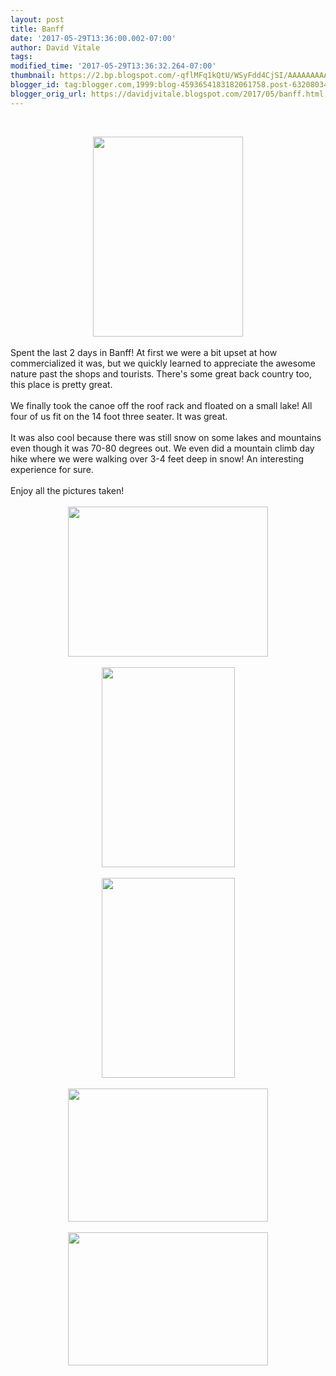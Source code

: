 ```yaml
---
layout: post
title: Banff
date: '2017-05-29T13:36:00.002-07:00'
author: David Vitale
tags: 
modified_time: '2017-05-29T13:36:32.264-07:00'
thumbnail: https://2.bp.blogspot.com/-qflMFq1kQtU/WSyFdd4CjSI/AAAAAAAAArg/DRYQxkELcRsgZ6L_zQdCc1dqDjX60L2CwCLcB/s72-c/IMG_20170528_115601_600x800.jpg
blogger_id: tag:blogger.com,1999:blog-4593654183182061758.post-6320803411950032171
blogger_orig_url: https://davidjvitale.blogspot.com/2017/05/banff.html
---
```


<br /><div class="separator" style="clear: both; text-align: center;"><a href="https://2.bp.blogspot.com/-qflMFq1kQtU/WSyFdd4CjSI/AAAAAAAAArg/DRYQxkELcRsgZ6L_zQdCc1dqDjX60L2CwCLcB/s1600/IMG_20170528_115601_600x800.jpg" imageanchor="1" style="margin-left: 1em; margin-right: 1em;"><img border="0" data-original-height="800" data-original-width="600" height="320" src="https://2.bp.blogspot.com/-qflMFq1kQtU/WSyFdd4CjSI/AAAAAAAAArg/DRYQxkELcRsgZ6L_zQdCc1dqDjX60L2CwCLcB/s320/IMG_20170528_115601_600x800.jpg" width="240" /></a></div><br />Spent the last 2 days in Banff! At first we were a bit upset at how commercialized it was, but we quickly learned to appreciate the awesome nature past the shops and tourists. There's some great back country too, this place is pretty great.<br /><br />We finally took the canoe off the roof rack and floated on a small lake! All four of us fit on the 14 foot three seater. It was great.<br /><br />It was also cool because there was still snow on some lakes and mountains even though it was 70-80 degrees out. We even did a mountain climb day hike where we were walking over 3-4 feet deep in snow! An interesting experience for sure. <br /><br />Enjoy all the pictures taken!<br /><br /><div class="separator" style="clear: both; text-align: center;"><a href="https://3.bp.blogspot.com/-OtygichExu0/WSyFtadaOaI/AAAAAAAAArk/2fckyNWubSUFwRSEhIdyVAuJvCDXQe-DACLcB/s1600/IMG_20170528_121454_800x600.jpg" imageanchor="1" style="margin-left: 1em; margin-right: 1em;"><img border="0" data-original-height="600" data-original-width="800" height="240" src="https://3.bp.blogspot.com/-OtygichExu0/WSyFtadaOaI/AAAAAAAAArk/2fckyNWubSUFwRSEhIdyVAuJvCDXQe-DACLcB/s320/IMG_20170528_121454_800x600.jpg" width="320" /></a></div><br /><div class="separator" style="clear: both; text-align: center;"><a href="https://1.bp.blogspot.com/-WbtQ8rVyAag/WSyFwUkh6cI/AAAAAAAAAro/Oal8UXqhcJAJSDwaq581i6VwvM7HlvBPwCLcB/s1600/IMG_4546_600x900.JPG" imageanchor="1" style="margin-left: 1em; margin-right: 1em;"><img border="0" data-original-height="900" data-original-width="600" height="320" src="https://1.bp.blogspot.com/-WbtQ8rVyAag/WSyFwUkh6cI/AAAAAAAAAro/Oal8UXqhcJAJSDwaq581i6VwvM7HlvBPwCLcB/s320/IMG_4546_600x900.JPG" width="213" /></a></div><br /><div class="separator" style="clear: both; text-align: center;"><a href="https://1.bp.blogspot.com/-f1QBrDNPLA0/WSyF0jVADCI/AAAAAAAAArs/FdQK6iH8hL8t4cFPI77WyM7CUT1LaCM6QCLcB/s1600/IMG_4559_600x900.JPG" imageanchor="1" style="margin-left: 1em; margin-right: 1em;"><img border="0" data-original-height="900" data-original-width="600" height="320" src="https://1.bp.blogspot.com/-f1QBrDNPLA0/WSyF0jVADCI/AAAAAAAAArs/FdQK6iH8hL8t4cFPI77WyM7CUT1LaCM6QCLcB/s320/IMG_4559_600x900.JPG" width="213" /></a></div><br /><div class="separator" style="clear: both; text-align: center;"><a href="https://3.bp.blogspot.com/-vjkXaNkK2HY/WSyF7aqZFYI/AAAAAAAAArw/9HB49MQ1QEEubobFXFEBudrWgv11Q6vjQCLcB/s1600/IMG_4557_800x533.JPG" imageanchor="1" style="margin-left: 1em; margin-right: 1em;"><img border="0" data-original-height="533" data-original-width="800" height="213" src="https://3.bp.blogspot.com/-vjkXaNkK2HY/WSyF7aqZFYI/AAAAAAAAArw/9HB49MQ1QEEubobFXFEBudrWgv11Q6vjQCLcB/s320/IMG_4557_800x533.JPG" width="320" /></a></div><br /><div class="separator" style="clear: both; text-align: center;"><a href="https://4.bp.blogspot.com/-uSLglZSLb68/WSyF-OKWY3I/AAAAAAAAAr0/V_dZSLXSeGIHnF1zUKlFKIMeXUOgyCX-QCLcB/s1600/IMG_4565_800x533.JPG" imageanchor="1" style="margin-left: 1em; margin-right: 1em;"><img border="0" data-original-height="533" data-original-width="800" height="213" src="https://4.bp.blogspot.com/-uSLglZSLb68/WSyF-OKWY3I/AAAAAAAAAr0/V_dZSLXSeGIHnF1zUKlFKIMeXUOgyCX-QCLcB/s320/IMG_4565_800x533.JPG" width="320" /></a></div><br />